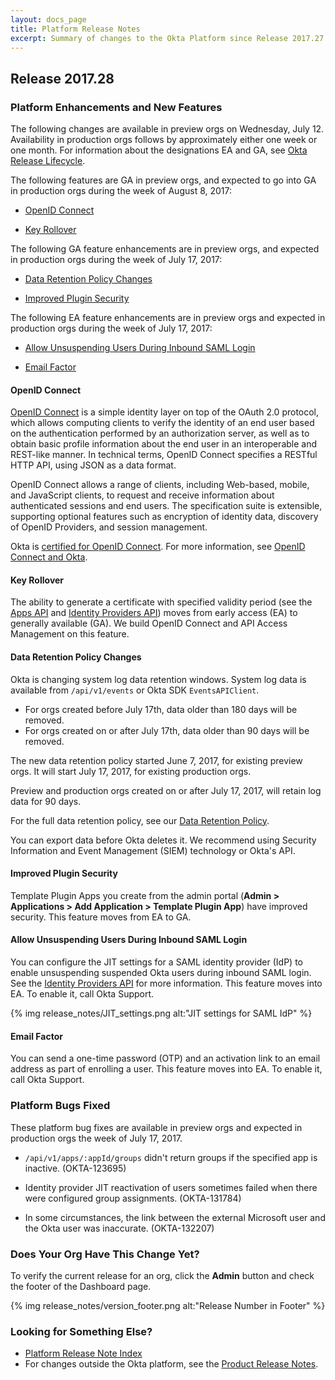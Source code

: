 ```yaml
---
layout: docs_page
title: Platform Release Notes
excerpt: Summary of changes to the Okta Platform since Release 2017.27
---
```


## Release 2017.28

### Platform Enhancements and New Features

The following changes are available in preview orgs on Wednesday, July 12. Availability in production orgs follows by approximately either one week or one month. For information about the designations EA and GA, see [Okta Release Lifecycle](https://developer.okta.com/docs/api/getting_started/releases-at-okta.html).

The following features are GA in preview orgs, and expected to go into GA in production orgs during the week of August 8, 2017:

* [OpenID Connect](#openid-connect)

* [Key Rollover](#key-rollover)


The following GA feature enhancements are in preview orgs, and expected in production orgs during the week of July 17, 2017:

* [Data Retention Policy Changes](#data-retention-policy-changes)

* [Improved Plugin Security](#improved-plugin-security)


The following EA feature enhancements are in preview orgs and expected in production orgs during the week of July 17, 2017:

* [Allow Unsuspending Users During Inbound SAML Login](#allow-unsuspending-users-during-inbound-saml-login)

* [Email Factor](#email-factor)


#### OpenID Connect
[OpenID Connect](https://developer.okta.com/docs/api/resources/oidc.html) is a simple identity layer on top of the OAuth 2.0 protocol, which allows computing clients to verify the identity of an end user based on the authentication performed by an authorization server, as well as to obtain basic profile information about the end user in an interoperable and REST-like manner. In technical terms, OpenID Connect specifies a RESTful HTTP API, using JSON as a data format.

 OpenID Connect allows a range of clients, including Web-based, mobile, and JavaScript clients, to request and receive information about authenticated sessions and end users. The specification suite is extensible, supporting optional features such as encryption of identity data, discovery of OpenID Providers, and session management.

 Okta is [certified for OpenID Connect](http://openid.net/certification/). For more information, see [OpenID Connect and Okta](https://developer.okta.com/standards/OIDC/).

  <!-- OKTA-132049  -->


#### Key Rollover
The ability to generate a certificate with specified validity period (see the [Apps API](https://developer.okta.com/docs/api/resources/apps.html) and [Identity Providers API](https://developer.okta.com/docs/api/resources/idps.html)) moves from early access (EA) to generally available (GA). We build OpenID Connect and API Access Management on this feature.
 
   <!-- OKTA-132045  -->

#### Data Retention Policy Changes

Okta is changing system log data retention windows. System log data is available from `/api/v1/events` or Okta SDK `EventsAPIClient`.

* For orgs created before July 17th, data older than 180 days will be removed.
* For orgs created on or after July 17th, data older than 90 days will be removed.

The new data retention policy started June 7, 2017, for existing preview orgs. It will start July 17, 2017, for existing production orgs.

Preview and production orgs created on or after July 17, 2017, will retain log data for 90 days.

For the full data retention policy, see our [Data Retention Policy](https://support.okta.com/help/Documentation/Knowledge_Article/Okta-Data-Retention-Policy).

You can export data before Okta deletes it. We recommend using Security Information and Event Management (SIEM) technology or Okta's API.


<!--
#### Limit Age of Events

In keeping with the [Data Retention Policy Changes](#data-retention-policy-changes), the events API (`/api/v1/events`) no longer accepts queries for events greater than 180 days old. This feature moves from EA to GA.

-->

  <!-- OKTA-125424, 120605  -->



#### Improved Plugin Security
Template Plugin Apps you create from the admin portal (**Admin > Applications > Add Application > Template Plugin App**) have improved security. This feature moves from EA to GA.

  <!-- OKTA-132490  -->


#### Allow Unsuspending Users During Inbound SAML Login

You can configure the JIT settings for a SAML identity provider (IdP) to enable unsuspending suspended Okta users during inbound SAML login. See the [Identity Providers API](https://developer.okta.com/docs/api/resources/idps.html) for more information. This feature moves into EA. To enable it, call Okta Support.

{% img release_notes/JIT_settings.png alt:"JIT settings for SAML IdP" %}

 <!-- OKTA-128384 -->


#### Email Factor

 You can send a one-time password (OTP) and an activation link to an email address as part of enrolling a user. This feature moves into EA. To enable it, call Okta Support.


   <!-- OKTA-132297  -->



### Platform Bugs Fixed

These platform bug fixes are available in preview orgs and expected in production orgs the week of July 17, 2017.

* `/api/v1/apps/:appId/groups` didn't return groups if the specified app is inactive. (OKTA-123695)

* Identity provider JIT reactivation of users sometimes failed when there were configured group assignments. (OKTA-131784)

* In some circumstances, the link between the external Microsoft user and the Okta user was inaccurate.  (OKTA-132207)


### Does Your Org Have This Change Yet?

To verify the current release for an org, click the **Admin** button and check the footer of the Dashboard page.

{% img release_notes/version_footer.png alt:"Release Number in Footer" %}


### Looking for Something Else?

* [Platform Release Note Index](platform-release-notes2016-index.html)
* For changes outside the Okta platform, see the [Product Release Notes](https://help.okta.com/en/prev/Content/Topics/ReleaseNotes/preview.htm).

